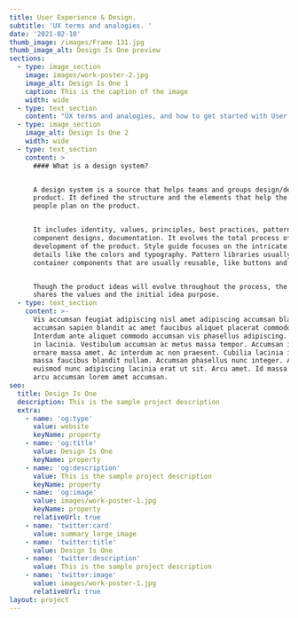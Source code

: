 ```yaml
---
title: User Experience & Design.
subtitle: 'UX terms and analogies. '
date: '2021-02-10'
thumb_image: /images/Frame 131.jpg
thumb_image_alt: Design Is One preview
sections:
  - type: image_section
    image: images/work-poster-2.jpg
    image_alt: Design Is One 1
    caption: This is the caption of the image
    width: wide
  - type: text_section
    content: "UX terms and analogies, and how to get started with User Experience & Structure.\n\nUser Experience - The way a user achieves something is called UX. To stay in perspective of the user and implement processes is called UX. The experience a user has whilst using the product is called User Experience.\n\nHuman-Computer Interaction - It is the study of the interaction between computers and humans.\r\nInteraction design explains the interactions between the user and the experience.\n\nThe visual subjects one sees are called the user interface. It talks about visual language. It is the feel of the product - simplified.\n\nUser Experience is mostly based on the user's emotions, behaviors, perceptions, and preferences. UX, it's more than just a process where most people think it's just Designing. UX is everywhere. It is a series of functionality, presence, livelihood, capabilities, and presentation.\n\nIt is a result of emotions and actions combined with the personality and the context of the user. Every step requires the implementation of UX because the user needs to feel comfortable and come back to it again. UX again is a combination of memory and empathy.\n\nWhen creating or designing a project, the focus must be on the end-user. The result should be the common experience of people. Any digital experience should be effective for the user. UX and UI, while they can be completely different themes, they produce the same result. Aspect results. While some projects can have simplicity and pleasantness, few projects can be aesthetic or complex based on the planned result. Design planning in UX is aimed to stimulate emotions and curiosity. Design planning can also have other practices, like how many steps should one follow to get to a certain point or the target modules that are going to be used. Design planning is the result of User Research, planning the experience, and analytical end outcomes.\n\n\n\nGestalt theories.\n"
  - type: image_section
    image_alt: Design Is One 2
    width: wide
  - type: text_section
    content: >
      #### What is a design system?


      A design system is a source that helps teams and groups design/develop the
      product. It defined the structure and the elements that help the concerned
      people plan on the product.


      It includes identity, values, principles, best practices, patterns,
      component designs, documentation. It evolves the total process of the
      development of the product. Style guide focuses on the intricate style
      details like the colors and typography. Pattern libraries usually
      container components that are usually reusable, like buttons and bars.


      Though the product ideas will evolve throughout the process, the system
      shares the values and the initial idea purpose.
  - type: text_section
    content: >-
      Vis accumsan feugiat adipiscing nisl amet adipiscing accumsan blandit
      accumsan sapien blandit ac amet faucibus aliquet placerat commodo.
      Interdum ante aliquet commodo accumsan vis phasellus adipiscing. Ornare a
      in lacinia. Vestibulum accumsan ac metus massa tempor. Accumsan in lacinia
      ornare massa amet. Ac interdum ac non praesent. Cubilia lacinia interdum
      massa faucibus blandit nullam. Accumsan phasellus nunc integer. Accumsan
      euismod nunc adipiscing lacinia erat ut sit. Arcu amet. Id massa aliquet
      arcu accumsan lorem amet accumsan.
seo:
  title: Design Is One
  description: This is the sample project description
  extra:
    - name: 'og:type'
      value: website
      keyName: property
    - name: 'og:title'
      value: Design Is One
      keyName: property
    - name: 'og:description'
      value: This is the sample project description
      keyName: property
    - name: 'og:image'
      value: images/work-poster-1.jpg
      keyName: property
      relativeUrl: true
    - name: 'twitter:card'
      value: summary_large_image
    - name: 'twitter:title'
      value: Design Is One
    - name: 'twitter:description'
      value: This is the sample project description
    - name: 'twitter:image'
      value: images/work-poster-1.jpg
      relativeUrl: true
layout: project
---
```


